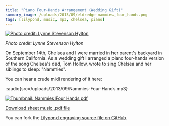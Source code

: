 ```yaml
---
title: "Piano Four-Hands Arrangement (Wedding Gift)"
summary_image: /uploads/2013/09/eldredge-nammies_four_hands.png
tags: [lilypond, music, mp3, chelsea, piano]
---
```


[![Photo credit: Lynne Stevenson Hylton](/uploads/2013/09/wedding_dance_web.jpg)](/uploads/2013/09/wedding_dance_web.jpg)

_Photo credit: Lynne Stevenson Hylton_

On September 14th, Chelsea and I were married in her parent's backyard in Southern California. As a wedding gift I arranged a piano four-hands version of the song Chelsea's dad, Tom Hollow, wrote to sing Chelsea and her siblings to sleep: "Nammies".

You can hear a crude midi rendering of it here:

::audio{src=/uploads/2013/09/Nammies-Four-Hands.mp3}

[![Thumbnail: Nammies Four Hands pdf](/uploads/2013/09/eldredge-nammies_four_hands.png)](/uploads/2014/06/eldredge-nammies_four_hands.pdf)

[Download sheet music .pdf file](/uploads/2014/06/eldredge-nammies_four_hands.pdf)

You can fork the [Lilypond engraving source file on GitHub](https://github.com/captbaritone/eldredge-nammies_four_hands).
